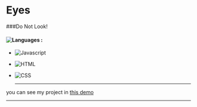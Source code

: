 # Eyes
###Do Not Look!
#### ![Languages](https://img.shields.io/github/languages/count/zeynab-jalalian/eyes) :
 - ![Javascript](https://img.shields.io/badge/javascript-yellow)
 - ![HTML](https://img.shields.io/badge/Html-orange)
 - ![CSS](https://img.shields.io/badge/Css-blue)
   
   ---
 you can see my project in [this demo](https://zeynab-jalalian.github.io/eyes/)
  ___
